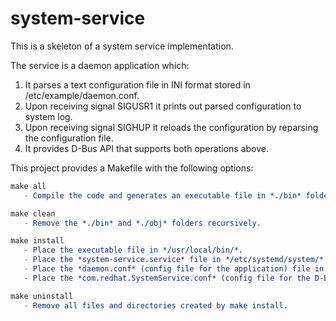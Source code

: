 # system-service
This is a skeleton of a system service implementation.

The service is a daemon application which:
1. It parses a text configuration file in INI format stored in /etc/example/daemon.conf.
2. Upon receiving signal SIGUSR1 it prints out parsed configuration to system log.
3. Upon receiving signal SIGHUP it reloads the configuration by reparsing the configuration file.
4. It provides D-Bus API that supports both operations above.

This project provides a Makefile with the following options:
```Makefile
make all
   - Compile the code and generates an executable file in *./bin* folder.
```
```Makefile
make clean
   - Remove the *./bin* and *./obj* folders recursively.
```
```Makefile
make install
   - Place the executable file in */usr/local/bin/*.
   - Place the *system-service.service* file in */etc/systemd/system/*.
   - Place the *daemon.conf* (config file for the application) file in */etc/example/* (if the example directory does not exist it is created).
   - Place the *com.redhat.SystemService.conf* (config file for the D-Bus policies) file in */etc/dbus-1/sytem.d/*.
```
```Makefile
make uninstall
   - Remove all files and directories created by make install.
```
